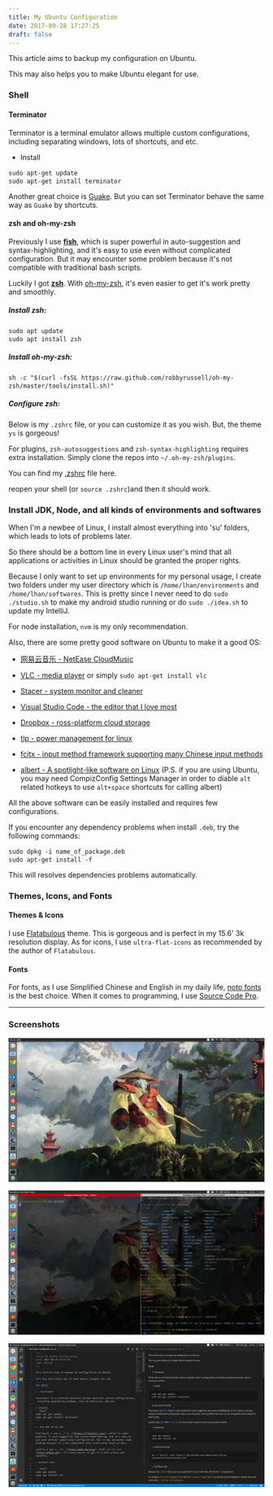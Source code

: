 ```yaml
---
title: My Ubuntu Configuration
date: 2017-09-28 17:27:25
draft: false
---
```


This article aims to backup my configuration on Ubuntu.

This may also helps you to make Ubuntu elegant for use.

### Shell

#### Terminator

Terminator is a terminal emulator allows multiple custom configurations, including separating windows, lots of shortcuts, and etc.

* Install

```shell
sudo apt-get update
sudo apt-get install terminator
```

Another great choice is [Guake](https://github.com/Guake/guake). But you can set Terminator behave the same way as `Guake` by shortcuts.

#### zsh and oh-my-zsh

Previously I use [__fish__](https://fishshell.com/), which is super powerful in auto-suggestion and syntax-highlighting, and it's easy to use even without complicated configuration. But it may encounter some problem because it's not compatible with traditional bash scripts.

Luckily I got [__zsh__](http://www.zsh.org/). With [oh-my-zsh](http://ohmyz.sh/), it's even easier to get it's work pretty and smoothly.

##### Install zsh:

```shell
sudo apt update
sudo apt install zsh
```

##### Install oh-my-zsh:

```shell
sh -c "$(curl -fsSL https://raw.github.com/robbyrussell/oh-my-zsh/master/tools/install.sh)"
```

##### Configure zsh:

Below is my `.zshrc` file, or you can customize it as you wish. But, the theme `ys` is gorgeous!

For plugins, `zsh-autosuggestions` and `zsh-syntax-highlighting` requires extra installation. Simply clone the repos into `~/.oh-my-zsh/plugins`.

You can find my [.zshrc](https://github.com/HenryHK/ubuntu-configs-backup/blob/master/.zshrc.backup) file here.

reopen your shell (or `source .zshrc`)and then it should work.

### Install JDK, Node, and all kinds of environments and softwares

When I'm a newbee of Linux, I install almost everything into 'su' folders, which leads to lots of problems later.

So there should be a bottom line in every Linux user's mind that all applications or activities in Linux should be granted the proper rights.

Because I only want to set up environments for my personal usage, I create two folders under my user directory which is `/home/lhan/environments` and `/home/lhan/softwares`. This is pretty since I never need to do `sudo ./studio.sh` to make my android studio running or do `sudo ./idea.sh` to update my IntelliJ.

For node installation, `nvm` is my only recommendation.

Also, there are some pretty good software on Ubuntu to make it a good OS:

* [网易云音乐 - NetEase CloudMusic](https://music.163.com/#/download)

* [VLC - media player](https://www.videolan.org/) or simply `sudo apt-get install vlc`

* [Stacer - system monitor and cleaner](https://github.com/oguzhaninan/Stacer)

* [Visual Studio Code - the editor that I love most](https://code.visualstudio.com/)

* [Dropbox - ross-platform cloud storage](https://www.dropbox.com/install-linux)

* [tlp - power management for linux](http://linrunner.de/en/tlp/tlp.html)

* [fcitx - input method framework supporting many Chinese input methods](https://fcitx-im.org/wiki/Special:MyLanguage/Fcitx)

* [albert - A spotlight-like software on Linux](https://github.com/albertlauncher/albert) (P.S. if you are using Ubuntu, you may need CompizConfig Settings Manager in order to diable `alt` related hotkeys to use `alt+space` shortcuts for calling albert)

All the above software can be easily installed and requires few configurations.

If you encounter any dependency problems when install `.deb`, try the following commands:

```shell
sudo dpkg -i name_of_package.deb
sudo apt-get install -f
```

This will resolves dependencies problems automatically.

### Themes, Icons, and Fonts

#### Themes & Icons

I use [Flatabulous](https://github.com/anmoljagetia/Flatabulous) theme. This is gorgeous and is perfect in my 15.6' 3k resolution display. As for icons, I use `ultra-flat-icons` as recommended by the author of `Flatabulous`.

#### Fonts

For fonts, as I use Simplified Chinese and English in my daily life, [noto fonts](https://www.google.com/get/noto/) is the best choice. When it comes to programming, I use [Source Code Pro](https://github.com/adobe-fonts/source-code-pro).

---

### Screenshots

![screenshots](img/screenshot.png)

![terminator](img/terminator-screenshot.png)

![editor](img/editor-screenshot.png)
